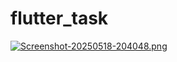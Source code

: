 # flutter_task

[![Screenshot-20250518-204048.png](https://i.postimg.cc/8z1kjSZp/Screenshot-20250518-204048.png)](https://postimg.cc/kBpPpkrz)